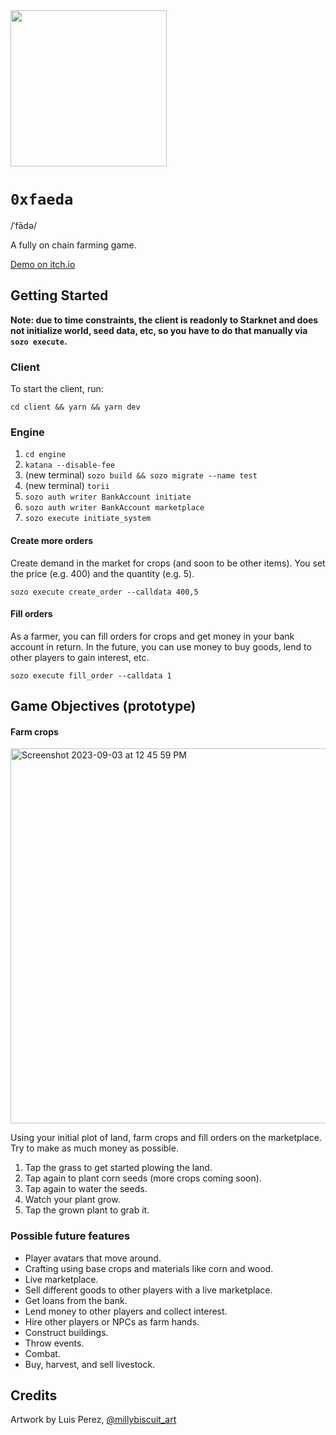 <img src="https://github.com/maxgiraldo/0xfaeda/assets/4913413/9fc7f73a-adad-4320-b15a-f4279685f814" width=250 />

# `0xfaeda`

/ˈfādə/

A fully on chain farming game.

[Demo on itch.io](https://maximiliang.itch.io/0xfaeda)

## Getting Started

**Note: due to time constraints, the client is readonly to Starknet and does not initialize world, seed data, etc, so you have to do that manually via `sozo execute`.**

### Client

To start the client, run:

`cd client && yarn && yarn dev`

### Engine

1. `cd engine`
2. `katana --disable-fee`
3. (new terminal) `sozo build && sozo migrate --name test`
4. (new terminal) `torii`
5. `sozo auth writer BankAccount initiate`
6. `sozo auth writer BankAccount marketplace`
7. `sozo execute initiate_system`

#### Create more orders

Create demand in the market for crops (and soon to be other items). You set the price (e.g. 400) and the quantity (e.g. 5).

`sozo execute create_order --calldata 400,5`

#### Fill orders

As a farmer, you can fill orders for crops and get money in your bank account in return. In the future, you can use money to buy goods, lend to other players to gain interest, etc.

`sozo execute fill_order --calldata 1`

## Game Objectives (prototype)

#### Farm crops

<img width="600" alt="Screenshot 2023-09-03 at 12 45 59 PM" src="https://github.com/maxgiraldo/0xfaeda/assets/4913413/34280d73-de9c-4f1d-ae99-b62b01a9beaa">

Using your initial plot of land, farm crops and fill orders on the marketplace. Try to make as much money as possible.

1. Tap the grass to get started plowing the land.
2. Tap again to plant corn seeds (more crops coming soon).
3. Tap again to water the seeds.
4. Watch your plant grow.
5. Tap the grown plant to grab it.

### Possible future features

- Player avatars that move around.
- Crafting using base crops and materials like corn and wood.
- Live marketplace.
- Sell different goods to other players with a live marketplace.
- Get loans from the bank.
- Lend money to other players and collect interest.
- Hire other players or NPCs as farm hands.
- Construct buildings.
- Throw events.
- Combat.
- Buy, harvest, and sell livestock.

## Credits

Artwork by Luis Perez, [@millybiscuit_art](https://www.instagram.com/millybiscuit_art/)

